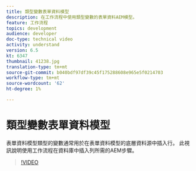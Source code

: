```yaml
---
title: 類型變數表單資料模型
description: 在工作流程中使用類型變數的表單資料AEM模型。
feature: 工作流程
topics: development
audience: developer
doc-type: technical video
activity: understand
version: 6.5
kt: 6347
thumbnail: 41238.jpg
translation-type: tm+mt
source-git-commit: b040bdf97df39c45f175288608e965e5f0214703
workflow-type: tm+mt
source-wordcount: '62'
ht-degree: 1%

---
```



# 類型變數表單資料模型

表單資料模型類型的變數通常用於在表單資料模型的底層資料源中插入行。 此視訊說明使用工作流程在資料庫中插入列所需的AEM步驟。



>[!VIDEO](https://video.tv.adobe.com/v/41238/quality=9&learn=on)
